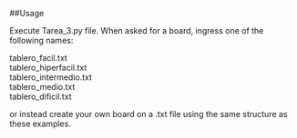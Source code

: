 ##Usage

Execute Tarea_3.py file. When asked for a board, ingress one of the following names:

tablero_facil.txt </br>
tablero_hiperfacil.txt </br>
tablero_intermedio.txt </br>
tablero_medio.txt </br>
tablero_dificil.txt </br>

or instead create your own board on a .txt file using the same structure as these examples. 
